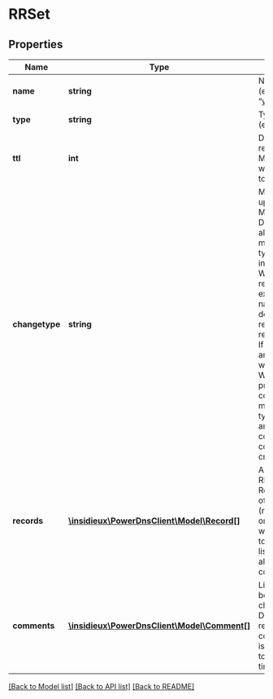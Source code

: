 # RRSet

## Properties
Name | Type | Description | Notes
------------ | ------------- | ------------- | -------------
**name** | **string** | Name for record set (e.g. “www.powerdns.com.”) | 
**type** | **string** | Type of this record (e.g. “A”, “PTR”, “MX”) | 
**ttl** | **int** | DNS TTL of the records, in seconds. MUST NOT be included when changetype is set to “DELETE”. | 
**changetype** | **string** | MUST be added when updating the RRSet. Must be REPLACE or DELETE. With DELETE, all existing RRs matching name and type will be deleted, including all comments. With REPLACE: when records is present, all existing RRs matching name and type will be deleted, and then new records given in records will be created. If no records are left, any existing comments will be deleted as well. When comments is present, all existing comments for the RRs matching name and type will be deleted, and then new comments given in comments will be created. | 
**records** | [**\insidieux\PowerDnsClient\Model\Record[]**](Record.md) | All records in this RRSet. When updating Records, this is the list of new records (replacing the old ones). Must be empty when changetype is set to DELETE. An empty list results in deletion of all records (and comments). | 
**comments** | [**\insidieux\PowerDnsClient\Model\Comment[]**](Comment.md) | List of Comment. Must be empty when changetype is set to DELETE. An empty list results in deletion of all comments. modified_at is optional and defaults to the current server time. | [optional] 

[[Back to Model list]](../README.md#documentation-for-models) [[Back to API list]](../README.md#documentation-for-api-endpoints) [[Back to README]](../README.md)


